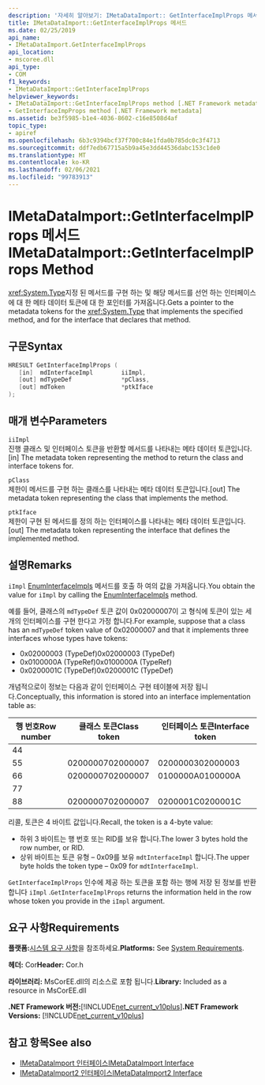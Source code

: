 ```yaml
---
description: '자세히 알아보기: IMetaDataImport:: GetInterfaceImplProps 메서드'
title: IMetaDataImport::GetInterfaceImplProps 메서드
ms.date: 02/25/2019
api_name:
- IMetaDataImport.GetInterfaceImplProps
api_location:
- mscoree.dll
api_type:
- COM
f1_keywords:
- IMetaDataImport::GetInterfaceImplProps
helpviewer_keywords:
- IMetaDataImport::GetInterfaceImplProps method [.NET Framework metadata]
- GetInterfaceImpProps method [.NET Framework metadata]
ms.assetid: be3f5985-b1e4-4036-8602-c16e8508d4af
topic_type:
- apiref
ms.openlocfilehash: 6b3c9394bcf37f700c84e1fda0b785dc0c3f4713
ms.sourcegitcommit: ddf7edb67715a5b9a45e3dd44536dabc153c1de0
ms.translationtype: MT
ms.contentlocale: ko-KR
ms.lasthandoff: 02/06/2021
ms.locfileid: "99783913"
---
```

# <a name="imetadataimportgetinterfaceimplprops-method"></a><span data-ttu-id="90604-103">IMetaDataImport::GetInterfaceImplProps 메서드</span><span class="sxs-lookup"><span data-stu-id="90604-103">IMetaDataImport::GetInterfaceImplProps Method</span></span>

<span data-ttu-id="90604-104"><xref:System.Type>지정 된 메서드를 구현 하는 및 해당 메서드를 선언 하는 인터페이스에 대 한 메타 데이터 토큰에 대 한 포인터를 가져옵니다.</span><span class="sxs-lookup"><span data-stu-id="90604-104">Gets a pointer to the metadata tokens for the <xref:System.Type> that implements the specified method, and for the interface that declares that method.</span></span>
  
## <a name="syntax"></a><span data-ttu-id="90604-105">구문</span><span class="sxs-lookup"><span data-stu-id="90604-105">Syntax</span></span>  
  
```cpp  
HRESULT GetInterfaceImplProps (  
   [in]  mdInterfaceImpl        iiImpl,  
   [out] mdTypeDef              *pClass,  
   [out] mdToken                *ptkIface  
);  
```  
  
## <a name="parameters"></a><span data-ttu-id="90604-106">매개 변수</span><span class="sxs-lookup"><span data-stu-id="90604-106">Parameters</span></span>  

 `iiImpl`  
 <span data-ttu-id="90604-107">진행 클래스 및 인터페이스 토큰을 반환할 메서드를 나타내는 메타 데이터 토큰입니다.</span><span class="sxs-lookup"><span data-stu-id="90604-107">[in] The metadata token representing the method to return the class and interface tokens for.</span></span>  
  
 `pClass`  
 <span data-ttu-id="90604-108">제한이 메서드를 구현 하는 클래스를 나타내는 메타 데이터 토큰입니다.</span><span class="sxs-lookup"><span data-stu-id="90604-108">[out] The metadata token representing the class that implements the method.</span></span>  
  
 `ptkIface`  
 <span data-ttu-id="90604-109">제한이 구현 된 메서드를 정의 하는 인터페이스를 나타내는 메타 데이터 토큰입니다.</span><span class="sxs-lookup"><span data-stu-id="90604-109">[out] The metadata token representing the interface that defines the implemented method.</span></span>  

## <a name="remarks"></a><span data-ttu-id="90604-110">설명</span><span class="sxs-lookup"><span data-stu-id="90604-110">Remarks</span></span>

 <span data-ttu-id="90604-111">`iImpl` [EnumInterfaceImpls](imetadataimport-enuminterfaceimpls-method.md) 메서드를 호출 하 여의 값을 가져옵니다.</span><span class="sxs-lookup"><span data-stu-id="90604-111">You obtain the value for `iImpl` by calling the [EnumInterfaceImpls](imetadataimport-enuminterfaceimpls-method.md) method.</span></span>

 <span data-ttu-id="90604-112">예를 들어, 클래스의 `mdTypeDef` 토큰 값이 0x02000007이 고 형식에 토큰이 있는 세 개의 인터페이스를 구현 한다고 가정 합니다.</span><span class="sxs-lookup"><span data-stu-id="90604-112">For example, suppose that a class has an `mdTypeDef` token value of 0x02000007 and that it implements three interfaces whose types have tokens:</span></span>

- <span data-ttu-id="90604-113">0x02000003 (TypeDef)</span><span class="sxs-lookup"><span data-stu-id="90604-113">0x02000003 (TypeDef)</span></span>
- <span data-ttu-id="90604-114">0x0100000A (TypeRef)</span><span class="sxs-lookup"><span data-stu-id="90604-114">0x0100000A (TypeRef)</span></span>
- <span data-ttu-id="90604-115">0x0200001C (TypeDef)</span><span class="sxs-lookup"><span data-stu-id="90604-115">0x0200001C (TypeDef)</span></span>

<span data-ttu-id="90604-116">개념적으로이 정보는 다음과 같이 인터페이스 구현 테이블에 저장 됩니다.</span><span class="sxs-lookup"><span data-stu-id="90604-116">Conceptually, this information is stored into an interface implementation table as:</span></span>

| <span data-ttu-id="90604-117">행 번호</span><span class="sxs-lookup"><span data-stu-id="90604-117">Row number</span></span> | <span data-ttu-id="90604-118">클래스 토큰</span><span class="sxs-lookup"><span data-stu-id="90604-118">Class token</span></span> | <span data-ttu-id="90604-119">인터페이스 토큰</span><span class="sxs-lookup"><span data-stu-id="90604-119">Interface token</span></span> |
|------------|-------------|-----------------|
| <span data-ttu-id="90604-120">4</span><span class="sxs-lookup"><span data-stu-id="90604-120">4</span></span>          |             |                 |
| <span data-ttu-id="90604-121">5</span><span class="sxs-lookup"><span data-stu-id="90604-121">5</span></span>          | <span data-ttu-id="90604-122">02000007</span><span class="sxs-lookup"><span data-stu-id="90604-122">02000007</span></span>    | <span data-ttu-id="90604-123">02000003</span><span class="sxs-lookup"><span data-stu-id="90604-123">02000003</span></span>        |
| <span data-ttu-id="90604-124">6</span><span class="sxs-lookup"><span data-stu-id="90604-124">6</span></span>          | <span data-ttu-id="90604-125">02000007</span><span class="sxs-lookup"><span data-stu-id="90604-125">02000007</span></span>    | <span data-ttu-id="90604-126">0100000A</span><span class="sxs-lookup"><span data-stu-id="90604-126">0100000A</span></span>        |
| <span data-ttu-id="90604-127">7</span><span class="sxs-lookup"><span data-stu-id="90604-127">7</span></span>          |             |                 |
| <span data-ttu-id="90604-128">8</span><span class="sxs-lookup"><span data-stu-id="90604-128">8</span></span>          | <span data-ttu-id="90604-129">02000007</span><span class="sxs-lookup"><span data-stu-id="90604-129">02000007</span></span>    | <span data-ttu-id="90604-130">0200001C</span><span class="sxs-lookup"><span data-stu-id="90604-130">0200001C</span></span>        |

<span data-ttu-id="90604-131">리콜, 토큰은 4 바이트 값입니다.</span><span class="sxs-lookup"><span data-stu-id="90604-131">Recall, the token is a 4-byte value:</span></span>

- <span data-ttu-id="90604-132">하위 3 바이트는 행 번호 또는 RID를 보유 합니다.</span><span class="sxs-lookup"><span data-stu-id="90604-132">The lower 3 bytes hold the row number, or RID.</span></span>
- <span data-ttu-id="90604-133">상위 바이트는 토큰 유형 – 0x09를 보유 `mdtInterfaceImpl` 합니다.</span><span class="sxs-lookup"><span data-stu-id="90604-133">The upper byte holds the token type – 0x09 for `mdtInterfaceImpl`.</span></span>

<span data-ttu-id="90604-134">`GetInterfaceImplProps` 인수에 제공 하는 토큰을 포함 하는 행에 저장 된 정보를 반환 합니다 `iImpl` .</span><span class="sxs-lookup"><span data-stu-id="90604-134">`GetInterfaceImplProps` returns the information held in the row whose token you provide in the `iImpl` argument.</span></span>
  
## <a name="requirements"></a><span data-ttu-id="90604-135">요구 사항</span><span class="sxs-lookup"><span data-stu-id="90604-135">Requirements</span></span>  

 <span data-ttu-id="90604-136">**플랫폼:**[시스템 요구 사항](../../get-started/system-requirements.md)을 참조하세요.</span><span class="sxs-lookup"><span data-stu-id="90604-136">**Platforms:** See [System Requirements](../../get-started/system-requirements.md).</span></span>  
  
 <span data-ttu-id="90604-137">**헤더:** Cor</span><span class="sxs-lookup"><span data-stu-id="90604-137">**Header:** Cor.h</span></span>  
  
 <span data-ttu-id="90604-138">**라이브러리:** MsCorEE.dll의 리소스로 포함 됩니다.</span><span class="sxs-lookup"><span data-stu-id="90604-138">**Library:** Included as a resource in MsCorEE.dll</span></span>  
  
 <span data-ttu-id="90604-139">**.NET Framework 버전:**[!INCLUDE[net_current_v10plus](../../../../includes/net-current-v10plus-md.md)]</span><span class="sxs-lookup"><span data-stu-id="90604-139">**.NET Framework Versions:** [!INCLUDE[net_current_v10plus](../../../../includes/net-current-v10plus-md.md)]</span></span>  
  
## <a name="see-also"></a><span data-ttu-id="90604-140">참고 항목</span><span class="sxs-lookup"><span data-stu-id="90604-140">See also</span></span>

- [<span data-ttu-id="90604-141">IMetaDataImport 인터페이스</span><span class="sxs-lookup"><span data-stu-id="90604-141">IMetaDataImport Interface</span></span>](imetadataimport-interface.md)
- [<span data-ttu-id="90604-142">IMetaDataImport2 인터페이스</span><span class="sxs-lookup"><span data-stu-id="90604-142">IMetaDataImport2 Interface</span></span>](imetadataimport2-interface.md)
